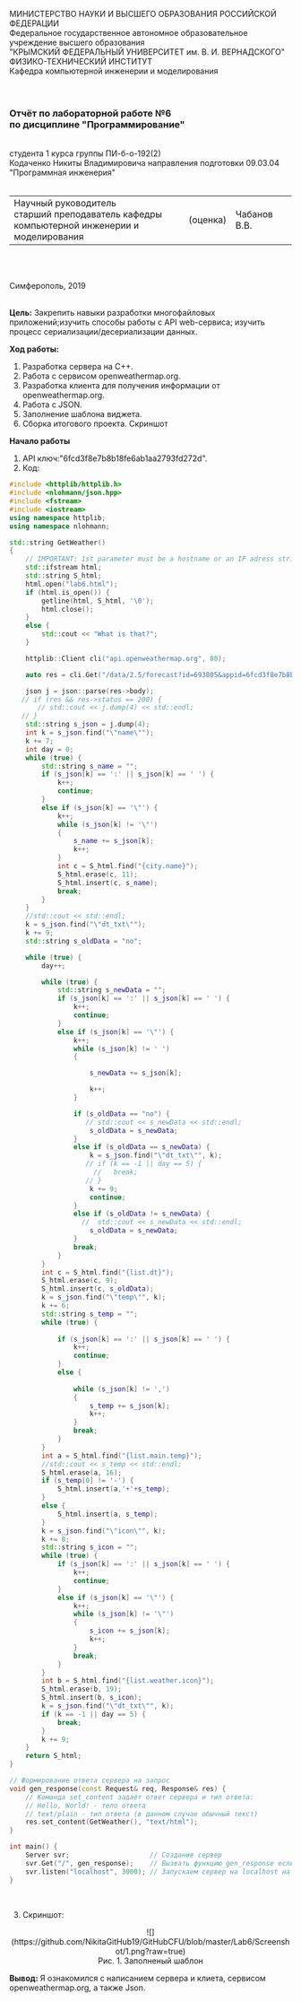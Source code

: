 МИНИСТЕРСТВО НАУКИ  И ВЫСШЕГО ОБРАЗОВАНИЯ РОССИЙСКОЙ ФЕДЕРАЦИИ  
Федеральное государственное автономное образовательное учреждение высшего образования  
"КРЫМСКИЙ ФЕДЕРАЛЬНЫЙ УНИВЕРСИТЕТ им. В. И. ВЕРНАДСКОГО"  
ФИЗИКО-ТЕХНИЧЕСКИЙ ИНСТИТУТ  
Кафедра компьютерной инженерии и моделирования
<br/><br/>
​
### Отчёт по лабораторной работе №6 <br/> по дисциплине "Программирование"
<br/>
​
студента 1 курса группы ПИ-б-о-192(2)<br/>
Кодаченко Никиты Владимировича
направления подготовки 09.03.04 "Программная инженерия"
<br/>
​
<table>
<tr><td>Научный руководитель<br/> старший преподаватель кафедры<br/> компьютерной инженерии и моделирования</td>
<td>(оценка)<br/></td>
<td>Чабанов В.В.</td>
</tr>
</table>
<br/><br/>

Симферополь, 2019
<br/><br/>

**Цель:**
Закрепить навыки разработки многофайловыx приложений;изучить способы работы с API web-сервиса; изучить процесс сериализации/десериализации данных.

**Ход работы:**
1. Разработка сервера на С++.
2. Работа с сервисом openweathermap.org.
3. Разработка клиента для получения информации от openweathermap.org.
4. Работа с JSON.
5. Заполнение шаблона виджета.
6. Сборка итогового проекта.
Cкриншот <br>

**Начало работы**
1. API ключ:"6fcd3f8e7b8b18fe6ab1aa2793fd272d".
2. Код:
```cpp
#include <httplib/httplib.h>
#include <nlohmann/json.hpp>
#include <fstream>
#include <iostream>
using namespace httplib;
using namespace nlohmann;

std::string GetWeather()
{
    // IMPORTANT: 1st parameter must be a hostname or an IP adress string.
    std::ifstream html;
    std::string S_html;
    html.open("lab6.html");
    if (html.is_open()) {
        getline(html, S_html, '\0');
        html.close();
    }
    else {
        std::cout << "What is that?";
    }

    httplib::Client cli("api.openweathermap.org", 80);

    auto res = cli.Get("/data/2.5/forecast?id=693805&appid=6fcd3f8e7b8b18fe6ab1aa2793fd272d&units=metric");

    json j = json::parse(res->body);
   // if (res && res->status == 200) {
       // std::cout << j.dump(4) << std::endl;
   // }
    std::string s_json = j.dump(4);
    int k = s_json.find("\"name\"");
    k += 7;
    int day = 0;
    while (true) {
        std::string s_name = "";
        if (s_json[k] == ':' || s_json[k] == ' ') {
            k++;
            continue;
        }
        else if (s_json[k] == '\"') {
            k++;
            while (s_json[k] != '\"')
            {
                s_name += s_json[k];
                k++;
            }
            int c = S_html.find("{city.name}");
            S_html.erase(c, 11);
            S_html.insert(c, s_name);
            break;
        }
    }
    //std::cout << std::endl;
    k = s_json.find("\"dt_txt\"");
    k += 9;
    std::string s_oldData = "no";

    while (true) {
        day++;

        while (true) {
            std::string s_newData = "";
            if (s_json[k] == ':' || s_json[k] == ' ') {
                k++;
                continue;
            }
            else if (s_json[k] == '\"') {
                k++;
                while (s_json[k] != ' ')
                {

                    s_newData += s_json[k];

                    k++;
                }

                if (s_oldData == "no") {
                   // std::cout << s_newData << std::endl;
                    s_oldData = s_newData;
                }
                else if (s_oldData == s_newData) {
                    k = s_json.find("\"dt_txt\"", k);
                   // if (k == -1 || day == 5) {
                     //   break;
                   // }
                    k += 9;
                    continue;
                }
                else if (s_oldData != s_newData) {
                  //  std::cout << s_newData << std::endl;
                    s_oldData = s_newData;
                }
                break;
            }
        }
        int c = S_html.find("{list.dt}");
        S_html.erase(c, 9);
        S_html.insert(c, s_oldData);
        k = s_json.find("\"temp\"", k);
        k += 6;
        std::string s_temp = "";
        while (true) {
            
            if (s_json[k] == ':' || s_json[k] == ' ') {
                k++;
                continue;
            }
            else {
               
                while (s_json[k] != ',')
                {
                    s_temp += s_json[k];
                    k++;
                }
                break;
            }
        }
        int a = S_html.find("{list.main.temp}");
        //std::cout << s_temp << std::endl;
        S_html.erase(a, 16);
        if (s_temp[0] != '-') {
            S_html.insert(a,'+'+s_temp);
        }
        else {
            S_html.insert(a, s_temp);
        }
        k = s_json.find("\"icon\"", k);
        k += 8;
        std::string s_icon = "";
        while (true) {
            if (s_json[k] == ':' || s_json[k] == ' ') {
                k++;
                continue;
            }
            else if (s_json[k] == '\"') {
                k++;
                while (s_json[k] != '\"')
                {
                    s_icon += s_json[k];
                    k++;
                }
                break;
            }
        }
        int b = S_html.find("{list.weather.icon}");
        S_html.erase(b, 19);
        S_html.insert(b, s_icon);
        k = s_json.find("\"dt_txt\"", k);
        if (k == -1 || day == 5) {
            break;
        }
        k += 9;
    }
    return S_html;
}

// Формирование ответа сервера на запрос
void gen_response(const Request& req, Response& res) {
    // Команда set_content задаёт ответ сервера и тип ответа:
    // Hello, World! - тело ответа
    // text/plain - тип ответа (в данном случае обычный текст)
    res.set_content(GetWeather(), "text/html");
}

int main() {
    Server svr;                    // Создание сервер
    svr.Get("/", gen_response);    // Вызвать функцию gen_response если кто-то обратиться к сайту
    svr.listen("localhost", 3000); // Запускаем сервер на localhost на порту 1234
}
```
<br> 

3. Скриншот:
<center>
![](https://github.com/NikitaGitHub19/GitHubCFU/blob/master/Lab6/Screenshot/1.png?raw=true)<br>
Рис. 1. Заполненый шаблон</center>

**Вывод:** Я ознакомился с написанием сервера и клиета, сервисом openweathermap.org, а также Json.

